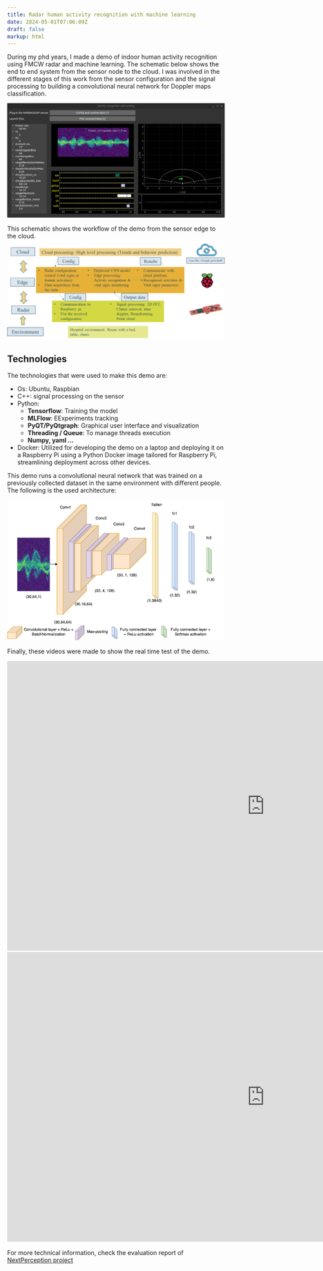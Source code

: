 ```yaml
---
title: Radar human activity recognition with machine learning
date: 2024-05-01T07:06:09Z
draft: false
markup: html
---
```


During my phd years, I made a demo of indoor human activity recognition using FMCW radar and machine learning. The schematic below shows the end to end system from the sensor node to the cloud. I was involved in the different stages of this work from the sensor configuration and the signal processing to building a convolutional neural network for Doppler maps classification.


<img src="gui.png" alt="GUI for localization and human activity recognition">


This schematic shows the workflow of the demo from the sensor edge to the cloud.
<img src="demo.png" alt="Demo schematic">

<h2>Technologies</h2>

The technologies that were used to make this demo are:
    <ul>
        <li>Os: Ubuntu, Raspbian</li>
        <li>C++: signal processing on the sensor</li>
        <li>Python:
            <ul>
                <li>**Tensorflow**: Training the model</li>
                <li>**MLFlow**: EExperiments tracking</li>
                <li>**PyQT/PyQtgraph**: Graphical user interface and visualization</li>
                <li>**Threading / Queue**: To manage threads execution</li>
                <li>**Numpy, yaml ...** </li>
            </ul>
        </li>
        <li>Docker: Utilized for developing the demo on a laptop and deploying it on a Raspberry Pi using a Python Docker image tailored for Raspberry Pi, streamlining deployment across other devices.</li>
    </ul>

This demo runs a convolutional neural network that was trained on a previously collected dataset in the same environment with different people. The following is the used architecture:


<img src="cnn_architecture.png" alt="Model architecture">

Finally, these videos were made to show the real time test of the demo.

<iframe width="1192" height="671" src="https://www.youtube.com/embed/-NEJ6uBrJiI" title="Demonstration movie" frameborder="0" allow="accelerometer; autoplay; clipboard-write; encrypted-media; gyroscope; picture-in-picture; web-share" referrerpolicy="strict-origin-when-cross-origin" allowfullscreen></iframe>

<iframe width="1192" height="671" src="https://www.youtube.com/embed/AY_CD8Vj0Ik" title="Parallel localisation &amp; event recognition with an FMCW Radar" frameborder="0" allow="accelerometer; autoplay; clipboard-write; encrypted-media; gyroscope; picture-in-picture; web-share" referrerpolicy="strict-origin-when-cross-origin" allowfullscreen></iframe>


For more technical information, check the evaluation report of <a href="https://www.nextperception.eu"> NextPerception project</a>
